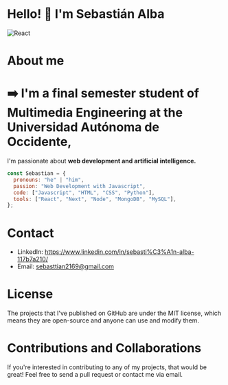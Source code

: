 # Hello! 👋 I'm Sebastián Alba

![React](https://miro.medium.com/v2/resize:fit:1200/1*smuMxL6qzvl-OUxTfuxHUg.jpeg)

# About me

# :arrow_right: I'm a final semester student of **Multimedia Engineering** at the Universidad Autónoma de Occidente,

I'm passionate about **web development and artificial intelligence.**

```js
const Sebastian = {
  pronouns: "he" | "him",
  passion: "Web Development with Javascript",
  code: ["Javascript", "HTML", "CSS", "Python"],
  tools: ["React", "Next", "Node", "MongoDB", "MySQL"],
};
```

# Contact

- LinkedIn: https://www.linkedin.com/in/sebasti%C3%A1n-alba-117b7a210/
- Email: sebasttian2169@gmail.com

# License

The projects that I've published on GitHub are under the MIT license, which means they are open-source and anyone can use and modify them.

# Contributions and Collaborations

If you're interested in contributing to any of my projects, that would be great! Feel free to send a pull request or contact me via email.
